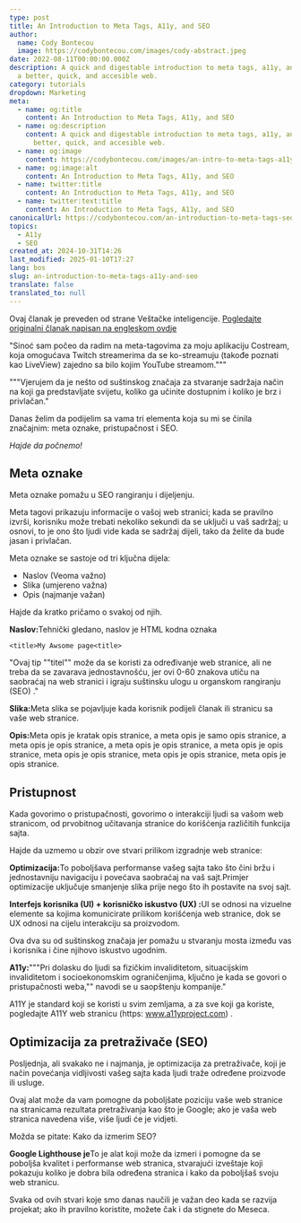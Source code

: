 ```yaml
---
type: post
title: An Introduction to Meta Tags, A11y, and SEO
author:
  name: Cody Bontecou
  image: https://codybontecou.com/images/cody-abstract.jpeg
date: 2022-08-11T00:00:00.000Z
description: A quick and digestable introduction to meta tags, a11y, and SEO for
  a better, quick, and accesible web.
category: tutorials
dropdown: Marketing
meta:
  - name: og:title
    content: An Introduction to Meta Tags, A11y, and SEO
  - name: og:description
    content: A quick and digestable introduction to meta tags, a11y, and SEO for a
      better, quick, and accesible web.
  - name: og:image
    content: https://codybontecou.com/images/an-intro-to-meta-tags-a11y-seo-meta.png
  - name: og:image:alt
    content: An Introduction to Meta Tags, A11y, and SEO
  - name: twitter:title
    content: An Introduction to Meta Tags, A11y, and SEO
  - name: twitter:text:title
    content: An Introduction to Meta Tags, A11y, and SEO
canonicalUrl: https://codybontecou.com/an-introduction-to-meta-tags-seo-and-a11y.html
topics:
  - A11y
  - SEO
created_at: 2024-10-31T14:26
last_modified: 2025-01-10T17:27
lang: bos
slug: an-introduction-to-meta-tags-a11y-and-seo
translate: false
translated_to: null
---
```

Ovaj članak je preveden od strane Veštačke inteligencije. [Pogledajte originalni članak napisan na engleskom ovdje](/an-introduction-to-meta-tags-a11y-and-seo)

"Sinoć sam počeo da radim na meta-tagovima za moju aplikaciju Costream, koja omogućava Twitch streamerima da se ko-streamuju (takođe poznati kao LiveView) zajedno sa bilo kojim YouTube streamom."""

"""Vjerujem da je nešto od suštinskog značaja za stvaranje sadržaja način na koji ga predstavljate svijetu, koliko ga učinite dostupnim i koliko je brz i privlačan."

Danas želim da podijelim sa vama tri elementa koja su mi se činila značajnim: meta oznake, pristupačnost i SEO.

*Hajde da počnemo!*

## Meta oznake

Meta oznake pomažu u SEO rangiranju i dijeljenju.

Meta tagovi prikazuju informacije o vašoj web stranici; kada se pravilno izvrši, korisniku može trebati nekoliko sekundi da se uključi u vaš sadržaj; u osnovi, to je ono što ljudi vide kada se sadržaj dijeli, tako da želite da bude jasan i privlačan.

Meta oznake se sastoje od tri ključna dijela:

- Naslov (Veoma važno)
- Slika (umjereno važna)
- Opis (najmanje važan)

Hajde da kratko pričamo o svakoj od njih.

**Naslov:**&#x54;ehnički gledano, naslov je HTML kodna oznaka

`<title>My Awsome page<title>`

"Ovaj tip ""titel"" može da se koristi za određivanje web stranice, ali ne treba da se zavarava jednostavnošću, jer ovi 0-60 znakova utiču na saobraćaj na web stranici i igraju suštinsku ulogu u organskom rangiranju (SEO) ."

**Slika:**&#x4D;eta slika se pojavljuje kada korisnik podijeli članak ili stranicu sa vaše web stranice.

**Opis:**&#x4D;eta opis je kratak opis stranice, a meta opis je samo opis stranice, a meta opis je opis stranice, a meta opis je opis stranice, a meta opis je opis stranice, meta opis je opis stranice, meta opis je opis stranice, meta opis je opis stranice.

## Pristupnost

Kada govorimo o pristupačnosti, govorimo o interakciji ljudi sa vašom web stranicom, od prvobitnog učitavanja stranice do korišćenja različitih funkcija sajta.

Hajde da uzmemo u obzir ove stvari prilikom izgradnje web stranice:

**Optimizacija:**&#x54;o poboljšava performanse vašeg sajta tako što čini bržu i jednostavniju navigaciju i povećava saobraćaj na vaš sajt.Primjer optimizacije uključuje smanjenje slika prije nego što ih postavite na svoj sajt.

**Interfejs korisnika (UI) + korisničko iskustvo (UX) :**&#x55;I se odnosi na vizuelne elemente sa kojima komunicirate prilikom korišćenja web stranice, dok se UX odnosi na cijelu interakciju sa proizvodom.

Ova dva su od suštinskog značaja jer pomažu u stvaranju mosta između vas i korisnika i čine njihovo iskustvo ugodnim.

**A11y:**"""Pri dolasku do ljudi sa fizičkim invaliditetom, situacijskim invaliditetom i socioekonomskim ograničenjima, ključno je kada se govori o pristupačnosti weba,"" navodi se u saopštenju kompanije."

A11Y je standard koji se koristi u svim zemljama, a za sve koji ga koriste, pogledajte A11Y web stranicu (https: www.a11yproject.com) .

## Optimizacija za pretraživače (SEO)

Posljednja, ali svakako ne i najmanja, je optimizacija za pretraživače, koji je način povećanja vidljivosti vašeg sajta kada ljudi traže određene proizvode ili usluge.

Ovaj alat može da vam pomogne da poboljšate poziciju vaše web stranice na stranicama rezultata pretraživanja kao što je Google; ako je vaša web stranica navedena više, više ljudi će je vidjeti.

Možda se pitate: Kako da izmerim SEO?

**Google Lighthouse je**To je alat koji može da izmeri i pomogne da se poboljša kvalitet i performanse web stranica, stvarajući izveštaje koji pokazuju koliko je dobra bila određena stranica i kako da poboljšaš svoju web stranicu.

Svaka od ovih stvari koje smo danas naučili je važan deo kada se razvija projekat; ako ih pravilno koristite, možete čak i da stignete do Meseca.
